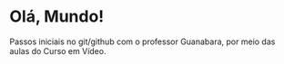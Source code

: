 # Olá, Mundo!
 Passos iniciais no git/github com o professor Guanabara, por meio das aulas do Curso em Vídeo.
